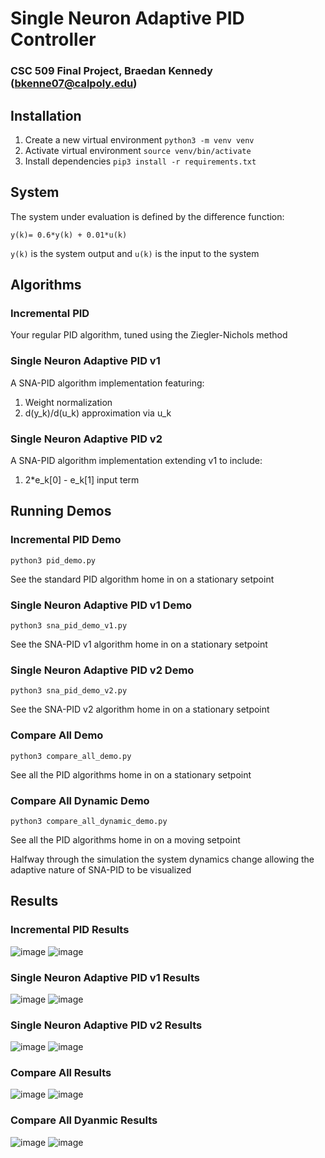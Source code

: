 # Single Neuron Adaptive PID Controller
### CSC 509 Final Project, Braedan Kennedy (bkenne07@calpoly.edu)

## Installation
1. Create a new virtual environment `python3 -m venv venv`
2. Activate virtual environment `source venv/bin/activate`
3. Install dependencies `pip3 install -r requirements.txt`

## System
The system under evaluation is defined by the difference function:

`y(k)= 0.6*y(k) + 0.01*u(k)`

`y(k)` is the system output and `u(k)` is the input to the system

## Algorithms
### Incremental PID
Your regular PID algorithm, tuned using the Ziegler-Nichols method

### Single Neuron Adaptive PID v1
A SNA-PID algorithm implementation featuring:
1. Weight normalization
2. d(y_k)/d(u_k) approximation via u_k

### Single Neuron Adaptive PID v2
A SNA-PID algorithm implementation extending v1 to include:
1. 2*e_k[0] - e_k[1] input term

## Running Demos
### Incremental PID Demo
`python3 pid_demo.py`

See the standard PID algorithm home in on a stationary setpoint
### Single Neuron Adaptive PID v1 Demo
`python3 sna_pid_demo_v1.py`

See the SNA-PID v1 algorithm home in on a stationary setpoint
### Single Neuron Adaptive PID v2 Demo
`python3 sna_pid_demo_v2.py`

See the SNA-PID v2 algorithm home in on a stationary setpoint
### Compare All Demo
`python3 compare_all_demo.py`

See all the PID algorithms home in on a stationary setpoint
### Compare All Dynamic Demo
`python3 compare_all_dynamic_demo.py`

See all the PID algorithms home in on a moving setpoint

Halfway through the simulation the system dynamics change allowing the adaptive nature of SNA-PID to be visualized

## Results
### Incremental PID Results
![image](plots/pid_0.png)
![image](plots/pid_1.png)

### Single Neuron Adaptive PID v1 Results
![image](plots/sna_v1_0.png)
![image](plots/sna_v1_1.png)

### Single Neuron Adaptive PID v2 Results
![image](plots/sna_v2_0.png)
![image](plots/sna_v2_1.png)

### Compare All Results
![image](plots/all_0.png)
![image](plots/all_1.png)

### Compare All Dyanmic Results
![image](plots/all_dynamic_0.png)
![image](plots/all_dynamic_1.png)
